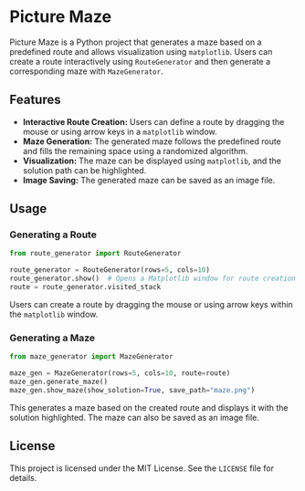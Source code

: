 # Picture Maze
Picture Maze is a Python project that generates a maze based on a predefined route and allows visualization using `matplotlib`. Users can create a route interactively using `RouteGenerator` and then generate a corresponding maze with `MazeGenerator`.

## Features
- **Interactive Route Creation:** Users can define a route by dragging the mouse or using arrow keys in a `matplotlib` window.
- **Maze Generation:** The generated maze follows the predefined route and fills the remaining space using a randomized algorithm.
- **Visualization:** The maze can be displayed using `matplotlib`, and the solution path can be highlighted.
- **Image Saving:** The generated maze can be saved as an image file.

## Usage
### Generating a Route
```python
from route_generator import RouteGenerator

route_generator = RouteGenerator(rows=5, cols=10)
route_generator.show()  # Opens a Matplotlib window for route creation
route = route_generator.visited_stack

```
Users can create a route by dragging the mouse or using arrow keys within the `matplotlib` window.

### Generating a Maze
```python
from maze_generator import MazeGenerator

maze_gen = MazeGenerator(rows=5, cols=10, route=route)
maze_gen.generate_maze()
maze_gen.show_maze(show_solution=True, save_path="maze.png")

```
This generates a maze based on the created route and displays it with the solution highlighted. The maze can also be saved as an image file.

## License
This project is licensed under the MIT License. See the `LICENSE` file for details.

